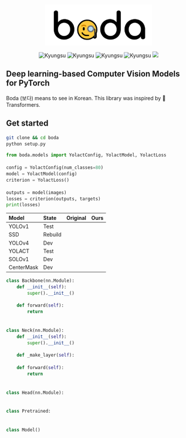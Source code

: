 <p align="center">
  <img height=110em src="boda.png">
</p>
<p align="center">
  <img alt="Kyungsu" src="https://img.shields.io/badge/Created%20by-Kyungsu-orange.svg?style=flat&colorA=gray&colorB=blue" />
  <img alt="Kyungsu" src="https://img.shields.io/badge/Version%20-0.0.1b-orange.svg?style=flat&colorA=E1523D&colorB=blue" />
  <!-- <img alt="SCIE" src="https://img.shields.io/badge/SCIE%20-orange.svg" /> -->
  <!-- <img alt="KCI" src="https://img.shields.io/badge/KCI%20-yellow.svg" /> -->
  <!-- <img alt="PythonVersion" src="https://camo.githubusercontent.com/08d69975ce61c30b175f504182ae3a335c6284cbadc26acd9b79e29db442ddea/68747470733a2f2f696d672e736869656c64732e696f2f62616467652f707974686f6e2d332e36253230253743253230332e37253230253743253230332e382d626c7565" data-canonical-src="https://img.shields.io/badge/python-3.7%20%7C%203.8%20%7C%203.9-blue" style="max-width:100%;" /> -->
  <img alt="Kyungsu" src="https://img.shields.io/badge/Python%20-3.6%20%7C%203.7%20%7C%203.8-orange.svg?style=flat&colorA=gray&colorB=blue" style="max-width:100%;" />
  <img alt="Kyungsu" src="https://img.shields.io/badge/PyTorch%20-1.6%20%7C%201.7-orange.svg?style=flat&colorA=E1523D&colorB=blue" />
  <img src="https://badgen.net/badge/icon/terminal?icon=terminal&label" />
</p>

## Deep learning-based Computer Vision Models for PyTorch 

Boda (보다) means to see in Korean. This library was inspired by 🤗 Transformers.

## Get started

```bash
git clone && cd boda
python setup.py
```

```python
from boda.models import YolactConfig, YolactModel, YolactLoss

config = YolactConfig(num_classes=80)
model = YolactModel(config)
criterion = YolactLoss()

outputs = model(images)
losses = criterion(outputs, targets)
print(losses)
```

|Model|State|Original|Ours|
|:----|:----|-------:|---:|
|YOLOv1|Test|||
|SSD|Rebuild|||
|YOLOv4|Dev|||
|YOLACT|Test|||
|SOLOv1|Dev|||
|CenterMask|Dev|||


```python
class Backbone(nn.Module):
    def __init__(self):
        super().__init__()

    def forward(self):
        return


class Neck(nn.Module):
    def __init__(self):
        super().__init__()
    
    def _make_layer(self):

    def forward(self):
        return


class Head(nn.Module):


class Pretrained:
    

class Model()
```